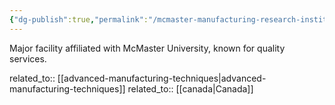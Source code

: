 ```yaml
---
{"dg-publish":true,"permalink":"/mcmaster-manufacturing-research-institute-mmri/","title":"McMaster Manufacturing Research Institute (MMRI)"}
---
```



Major facility affiliated with McMaster University, known for quality services.

related_to:: [[advanced-manufacturing-techniques\|advanced-manufacturing-techniques]]
related_to:: [[canada\|Canada]]
